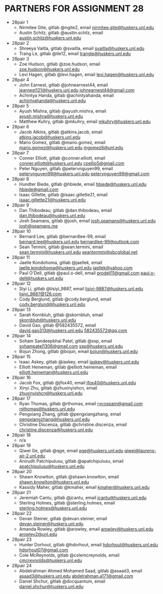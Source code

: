 # PARTNERS FOR ASSIGNMENT 28

-   28pair 1
    -   Nirmitee Gite, gitlab @ngite2, email <nirmitee.gite@huskers.unl.edu>
    -   Austin Schilz, gitlab @austin.schilz, email <austin.schilz@huskers.unl.edu>
-   28pair 2
    -   Shreeya Vaitla, gitlab @svaitla, email <svaitla@huskers.unl.edu>
    -   Trang Le, gitlab @tle12, email <trangle@huskers.unl.edu>
-   28pair 3
    -   Zoe Hudson, gitlab @zoe.hudson, email <zoe.hudson@huskers.unl.edu>
    -   Levi Hagen, gitlab @levi.hagen, email <levi.hagen@huskers.unl.edu>
-   28pair 4
    -   John Earnest, gitlab @johnearnest44, email <jearnest121@huskers.unl.edu> <johnearnest44@gmail.com>
    -   Achintya Handa, gitlab @achintyahanda, email <achintyahanda@huskers.unl.edu>
-   28pair 5
    -   Ayush Mishra, gitlab @ayush.mishra, email <ayush.mishra@huskers.unl.edu>
    -   Matthew Kuhry, gitlab @mkuhry, email <mkuhry@huskers.unl.edu>
-   28pair 6
    -   Jacob Atkins, gitlab @atkins.jacob, email <atkins.jacob@huskers.unl.edu>
    -   Mario Gomez, gitlab @mario.gomez, email <mario.gomez@huskers.unl.edu> <mgomez6@unl.edu>
-   28pair 7
    -   Conner Elliott, gitlab @conner.elliott, email <conner.elliott@huskers.unl.edu> <coellio5@gmail.com>
    -   Peter Nguyen, gitlab @petervnguyen99, email <petervnguyen99@huskers.unl.edu> <petervnguyen99@gmail.com>
-   28pair 8
    -   Hundter Biede, gitlab @hbiede, email <hbiede@huskers.unl.edu> <hbiede@gmail.com>
    -   Isaac Gillette, gitlab @isaac.gillette21, email <isaac.gillette21@huskers.unl.edu>
-   28pair 9
    -   Dan Thibodeau, gitlab @dan.thibodeau, email <dan.thibodeau@huskers.unl.edu>
    -   Josh Seamans, gitlab @josh, email <josh.seamans@huskers.unl.edu> <josh@seamans.me>
-   28pair 10
    -   Bernard Lee, gitlab @bernardlee-99, email <bernard.lee@huskers.unl.edu> <bernardlee-99@outlook.com>
    -   Sean Termini, gitlab @sean.termini, email <sean.termini@huskers.unl.edu> <seantermini@sbcglobal.net>
-   28pair 11
    -   Jaelle Kondohoma, gitlab @jaellek, email <jaelle.kondohoma@huskers.unl.edu> <jaellek@yahoo.com>
    -   Paul O'Dell, gitlab @paul.o-dell, email <prodell11@gmail.com> <paul.o-dell@huskers.unl.edu>
-   28pair 12
    -   Siyi Li, gitlab @lisiyi_9887, email <lisiyi-9887@huskers.unl.edu> <lisiyi_9887@126.com>
    -   Cody Berglund, gitlab @cody.berglund, email <cody.berglund@huskers.unl.edu>
-   28pair 13
    -   Sarah Kornbluh, gitlab @skornbluh, email <skornbluh@huskers.unl.edu>
    -   David Gao, gitlab @582435572, email <david.gao313@huskers.unl.edu> <582435572@qq.com>
-   28pair 14
    -   Soham Sandeepbhai Patel, gitlab @ssp, email <sohampatel1306@gmail.com> <ssp@huskers.unl.edu>
    -   Bojun Zhong, gitlab @bojun, email <bojun@huskers.unl.edu>
-   28pair 15
    -   Isaac Askey, gitlab @iaskey, email <iaskey@huskers.unl.edu>
    -   Elliott Heineman, gitlab @elliott.heineman, email <elliott.heineman@huskers.unl.edu>
-   28pair 16
    -   Jacob Fox, gitlab @jfox40, email <jfox40@huskers.unl.edu>
    -   Xinyi Zhu, gitlab @zhuxinyishcn, email <zhuxinyishcn@huskers.unl.edu>
-   28pair 17
    -   Ryan Thomas, gitlab @rthomas, email <rycospam@gmail.com> <rsthomas@huskers.unl.edu>
    -   Pengxiang Zhang, gitlab @pengxiangzhang, email <pengxiangzhang@huskers.unl.edu>
    -   Christine Discenza, gitlab @christine.discenza, email <christine.discenza@huskers.unl.edu>
-   28pair 18
	-	n/a
-   28pair 19
    -   Qiwei Ge, gitlab @qge, email <qge@huskers.unl.edu> <qiwei@laurens-air-2.unl.edu>
    -   Anirudh Patchipulusu, gitlab @apatchipulusu, email <apatchipulusu@huskers.unl.edu>
-   28pair 20
    -   Shawn Knowlton, gitlab @shawn.knowlton, email <shawn.knowlton@huskers.unl.edu>
    -   Kassidy Maher, gitlab @kmaher, email <kmaher@huskers.unl.edu>
-   28pair 21
    -   Jeremiah Cantu, gitlab @jcantu, email <jcantu@huskers.unl.edu>
    -   Sterling Holmes, gitlab @sterling.holmes, email <sterling.holmes@huskers.unl.edu>
-   28pair 22
    -   Devan Steiner, gitlab @devan.steiner, email <devan.steiner@huskers.unl.edu>
    -   Amanda Rowley, gitlab @arowley, email <arowley@huskers.unl.edu> <arowley2@unl.edu>
-   28pair 23
    -   Hunter Dorhout, gitlab @hdorhout, email <hdorhout@huskers.unl.edu> <hdorhout07@gmail.com>
    -   Cole McReynolds, gitlab @colemcreynolds, email <cmcreynolds@huskers.unl.edu>
-   28pair 24
    -   Abdelrahman Ahmed Mohamed Saad, gitlab @asaad3, email <asaad3@huskers.unl.edu> <abdelrahman.a171@gmail.com>
    -   Daniel Shchur, gitlab @docquantum, email <daniel.shchur@huskers.unl.edu>
